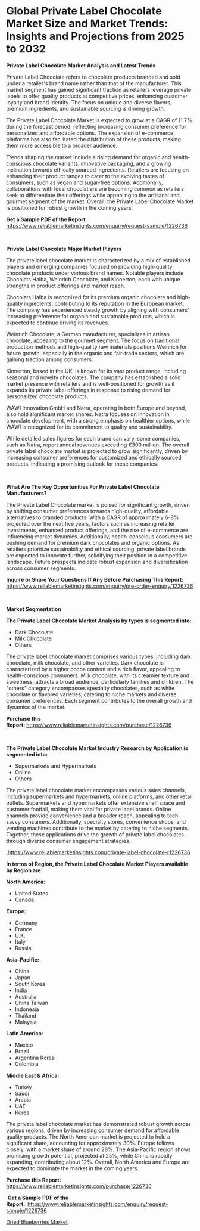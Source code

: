 <p><h1>Global Private Label Chocolate Market Size and Market Trends: Insights and Projections from 2025 to 2032</h1></p><p><strong>Private Label Chocolate Market Analysis and Latest Trends</strong></p>
<p><p>Private Label Chocolate refers to chocolate products branded and sold under a retailer's brand name rather than that of the manufacturer. This market segment has gained significant traction as retailers leverage private labels to offer quality products at competitive prices, enhancing customer loyalty and brand identity. The focus on unique and diverse flavors, premium ingredients, and sustainable sourcing is driving growth.</p><p>The Private Label Chocolate Market is expected to grow at a CAGR of 11.7% during the forecast period, reflecting increasing consumer preference for personalized and affordable options. The expansion of e-commerce platforms has also facilitated the distribution of these products, making them more accessible to a broader audience. </p><p>Trends shaping the market include a rising demand for organic and health-conscious chocolate variants, innovative packaging, and a growing inclination towards ethically sourced ingredients. Retailers are focusing on enhancing their product ranges to cater to the evolving tastes of consumers, such as vegan and sugar-free options. Additionally, collaborations with local chocolatiers are becoming common as retailers seek to differentiate their offerings while appealing to the artisanal and gourmet segment of the market. Overall, the Private Label Chocolate Market is positioned for robust growth in the coming years.</p></p>
<p><strong>Get a Sample PDF of the Report:&nbsp;</strong> <a href="https://www.reliablemarketinsights.com/enquiry/request-sample/1226736?utm_campaign=2244&utm_medium=2&utm_source=Github&utm_content=ia&utm_term=07042025&utm_id=private-label-chocolate">https://www.reliablemarketinsights.com/enquiry/request-sample/1226736</a></p>
<p>&nbsp;</p>
<p><strong>Private Label Chocolate Major Market Players</strong></p>
<p><p>The private label chocolate market is characterized by a mix of established players and emerging companies focused on providing high-quality chocolate products under various brand names. Notable players include Chocolats Halba, Weinrich Chocolate, and Kinnerton, each with unique strengths in product offerings and market reach.</p><p>Chocolats Halba is recognized for its premium organic chocolate and high-quality ingredients, contributing to its reputation in the European market. The company has experienced steady growth by aligning with consumers’ increasing preference for organic and sustainable products, which is expected to continue driving its revenues.</p><p>Weinrich Chocolate, a German manufacturer, specializes in artisan chocolate, appealing to the gourmet segment. The focus on traditional production methods and high-quality raw materials positions Weinrich for future growth, especially in the organic and fair-trade sectors, which are gaining traction among consumers.</p><p>Kinnerton, based in the UK, is known for its vast product range, including seasonal and novelty chocolates. The company has established a solid market presence with retailers and is well-positioned for growth as it expands its private label offerings in response to rising demand for personalized chocolate products.</p><p>WAWI Innovation GmbH and Natra, operating in both Europe and beyond, also hold significant market shares. Natra focuses on innovation in chocolate development, with a strong emphasis on healthier options, while WAWI is recognized for its commitment to quality and sustainability.</p><p>While detailed sales figures for each brand can vary, some companies, such as Natra, report annual revenues exceeding €300 million. The overall private label chocolate market is projected to grow significantly, driven by increasing consumer preferences for customized and ethically sourced products, indicating a promising outlook for these companies.</p></p>
<p>&nbsp;</p>
<p><strong>What Are The Key Opportunities For Private Label Chocolate Manufacturers?</strong></p>
<p><p>The Private Label Chocolate market is poised for significant growth, driven by shifting consumer preferences towards high-quality, affordable alternatives to branded products. With a CAGR of approximately 6-8% projected over the next five years, factors such as increasing retailer investments, enhanced product offerings, and the rise of e-commerce are influencing market dynamics. Additionally, health-conscious consumers are pushing demand for premium dark chocolates and organic options. As retailers prioritize sustainability and ethical sourcing, private label brands are expected to innovate further, solidifying their position in a competitive landscape. Future prospects indicate robust expansion and diversification across consumer segments.</p></p>
<p><strong>Inquire or Share Your Questions If Any Before Purchasing This Report:</strong> <a href="https://www.reliablemarketinsights.com/enquiry/pre-order-enquiry/1226736?utm_campaign=2244&utm_medium=2&utm_source=Github&utm_content=ia&utm_term=07042025&utm_id=private-label-chocolate">https://www.reliablemarketinsights.com/enquiry/pre-order-enquiry/1226736</a></p>
<p>&nbsp;</p>
<p><strong>Market Segmentation</strong></p>
<p><strong>The Private Label Chocolate Market Analysis by types is segmented into:</strong></p>
<p><ul><li>Dark Chocolate</li><li>Milk Chocolate</li><li>Others</li></ul></p>
<p><p>The private label chocolate market comprises various types, including dark chocolate, milk chocolate, and other varieties. Dark chocolate is characterized by a higher cocoa content and a rich flavor, appealing to health-conscious consumers. Milk chocolate, with its creamier texture and sweetness, attracts a broad audience, particularly families and children. The "others" category encompasses specialty chocolates, such as white chocolate or flavored varieties, catering to niche markets and diverse consumer preferences. Each segment contributes to the overall growth and dynamics of the market.</p></p>
<p><strong>Purchase this Report:&nbsp;</strong><a href="https://www.reliablemarketinsights.com/purchase/1226736?utm_campaign=2244&utm_medium=2&utm_source=Github&utm_content=ia&utm_term=07042025&utm_id=private-label-chocolate">https://www.reliablemarketinsights.com/purchase/1226736</a></p>
<p>&nbsp;</p>
<p><strong>The Private Label Chocolate Market Industry Research by Application is segmented into:</strong></p>
<p><ul><li>Supermarkets and Hypermarkets</li><li>Online</li><li>Others</li></ul></p>
<p><p>The private label chocolate market encompasses various sales channels, including supermarkets and hypermarkets, online platforms, and other retail outlets. Supermarkets and hypermarkets offer extensive shelf space and customer footfall, making them vital for private label brands. Online channels provide convenience and a broader reach, appealing to tech-savvy consumers. Additionally, specialty stores, convenience shops, and vending machines contribute to the market by catering to niche segments. Together, these applications drive the growth of private label chocolates through diverse consumer engagement strategies.</p></p>
<p><a href="https://www.reliablemarketinsights.com/private-label-chocolate-r1226736?utm_campaign=2244&utm_medium=2&utm_source=Github&utm_content=ia&utm_term=07042025&utm_id=private-label-chocolate">&nbsp;https://www.reliablemarketinsights.com/private-label-chocolate-r1226736</a></p>
<p><strong>In terms of Region, the Private Label Chocolate Market Players available by Region are:</strong></p>
<p>
    <p> <strong> North America: </strong>
        <ul>
            <li>United States</li>
            <li>Canada</li>
        </ul>
        </p> 
    <p> <strong> Europe: </strong>
        <ul>
            <li>Germany</li>
            <li>France</li>
            <li>U.K.</li>
            <li>Italy</li>
            <li>Russia</li>
        </ul>
        </p> 
    <p> <strong> Asia-Pacific: </strong>
        <ul>
            <li>China</li>
            <li>Japan</li>
            <li>South Korea</li>
            <li>India</li>
            <li>Australia</li>
            <li>China Taiwan</li>
            <li>Indonesia</li>
            <li>Thailand</li>
            <li>Malaysia</li>
        </ul>
        </p> 
    <p> <strong> Latin America: </strong>
        <ul>
            <li>Mexico</li>
            <li>Brazil</li>
            <li>Argentina Korea</li>
            <li>Colombia</li>
        </ul>
        </p> 
    <p> <strong> Middle East & Africa: </strong>
        <ul>
            <li>Turkey</li>
            <li>Saudi</li>
            <li>Arabia</li>
            <li>UAE</li>
            <li>Korea</li>
        </ul>
    </p>
    </p>
<p><p>The private label chocolate market has demonstrated robust growth across various regions, driven by increasing consumer demand for affordable quality products. The North American market is projected to hold a significant share, accounting for approximately 30%. Europe follows closely, with a market share of around 28%. The Asia-Pacific region shows promising growth potential, projected at 25%, while China is rapidly expanding, contributing about 12%. Overall, North America and Europe are expected to dominate the market in the coming years.</p></p>
<p><strong>Purchase this Report: </strong><a href="https://www.reliablemarketinsights.com/purchase/1226736?utm_campaign=2244&utm_medium=2&utm_source=Github&utm_content=ia&utm_term=07042025&utm_id=private-label-chocolate">https://www.reliablemarketinsights.com/purchase/1226736</a></p>
<p>&nbsp;<strong>Get a Sample PDF of the Report:&nbsp;&nbsp;</strong><a href="https://www.reliablemarketinsights.com/enquiry/request-sample/1226736?utm_campaign=2244&utm_medium=2&utm_source=Github&utm_content=ia&utm_term=07042025&utm_id=private-label-chocolate">https://www.reliablemarketinsights.com/enquiry/request-sample/1226736</a></p>
<p><strong></strong></p>
<p><p><a href="https://github.com/klindsey95/Market-Research-Report-List-1/blob/main/dried-blueberries-market.md?utm_campaign=2244&utm_medium=2&utm_source=Github&utm_content=ia&utm_term=07042025&utm_id=private-label-chocolate">Dried Blueberries Market</a></p></p>